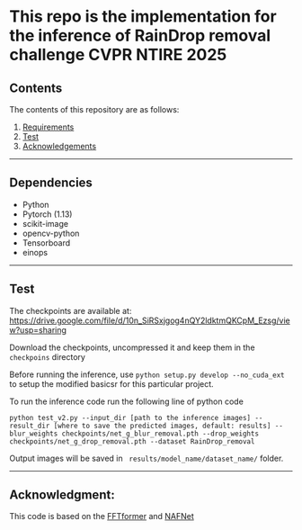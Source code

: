 # This repo is the implementation for the inference of RainDrop removal challenge CVPR NTIRE 2025


## Contents

The contents of this repository are as follows:

1. [Requirements](#Dependencies)
2. [Test](#Test)
3. [Acknowledgements](#Acknowledgements)

---

## Dependencies

- Python
- Pytorch (1.13)
- scikit-image
- opencv-python
- Tensorboard
- einops

---

## Test

The checkpoints are available at: https://drive.google.com/file/d/10n_SiRSxjgog4nQY2ldktmQKCpM_Ezsg/view?usp=sharing

Download the checkpoints, uncompressed it and keep them in the `checkpoins` directory

Before running the inference, use `python setup.py develop --no_cuda_ext` to setup the modified basicsr for this particular project.

To run the inference code run the following line of python code

```python test_v2.py --input_dir [path to the inference images] --result_dir [where to save the predicted images, default: results] --blur_weights checkpoints/net_g_blur_removal.pth --drop_weights checkpoints/net_g_drop_removal.pth --dataset RainDrop_removal```

Output images will be saved in ``` results/model_name/dataset_name/``` folder.

---

## Acknowledgment: 
This code is based on the [FFTformer](https://github.com/kkkls/FFTformer) and [NAFNet](https://github.com/megvii-research/NAFNet)

